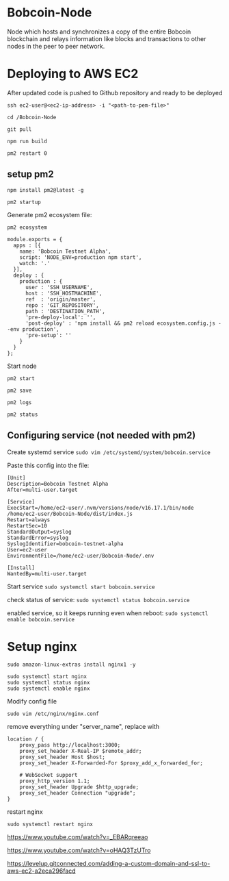 # Bobcoin-Node

Node which hosts and synchronizes a copy of the entire Bobcoin blockchain and relays information like blocks and transactions to other nodes in the peer to peer network.

# Deploying to AWS EC2

After updated code is pushed to Github repository and ready to be deployed

```
ssh ec2-user@<ec2-ip-address> -i "<path-to-pem-file>"

cd /Bobcoin-Node

git pull

npm run build

pm2 restart 0

```

## setup pm2

```
npm install pm2@latest -g

pm2 startup
```

Generate pm2 ecosystem file:

```
pm2 ecosystem
```

```
module.exports = {
  apps : [{
    name: 'Bobcoin Testnet Alpha',
    script: 'NODE_ENV=production npm start',
    watch: '.'
  }],
  deploy : {
    production : {
      user : 'SSH_USERNAME',
      host : 'SSH_HOSTMACHINE',
      ref  : 'origin/master',
      repo : 'GIT_REPOSITORY',
      path : 'DESTINATION_PATH',
      'pre-deploy-local': '',
      'post-deploy' : 'npm install && pm2 reload ecosystem.config.js --env production',
      'pre-setup': ''
    }
  }
};
```

Start node

```
pm2 start

pm2 save

pm2 logs

pm2 status
```

## Configuring service (not needed with pm2)

Create systemd service
`sudo vim /etc/systemd/system/bobcoin.service`

Paste this config into the file:

```
[Unit]
Description=Bobcoin Testnet Alpha
After=multi-user.target

[Service]
ExecStart=/home/ec2-user/.nvm/versions/node/v16.17.1/bin/node /home/ec2-user/Bobcoin-Node/dist/index.js
Restart=always
RestartSec=10
StandardOutput=syslog
StandardError=syslog
SyslogIdentifier=bobcoin-testnet-alpha
User=ec2-user
EnvironmentFile=/home/ec2-user/Bobcoin-Node/.env

[Install]
WantedBy=multi-user.target
```

Start service
`sudo systemctl start bobcoin.service`

check status of service:
`sudo systemctl status bobcoin.service`

enabled service, so it keeps running even when reboot:
`sudo systemctl enable bobcoin.service`

# Setup nginx

```
sudo amazon-linux-extras install nginx1 -y

sudo systemctl start nginx
sudo systemctl status nginx
sudo systemctl enable nginx
```

Modify config file

```
sudo vim /etc/nginx/nginx.conf
```

remove everything under "server_name", replace with

```
location / {
    proxy_pass http://localhost:3000;
    proxy_set_header X-Real-IP $remote_addr;
    proxy_set_header Host $host;
    proxy_set_header X-Forwarded-For $proxy_add_x_forwarded_for;

    # WebSocket support
    proxy_http_version 1.1;
    proxy_set_header Upgrade $http_upgrade;
    proxy_set_header Connection "upgrade";
}
```

restart nginx

```
sudo systemctl restart nginx
```

https://www.youtube.com/watch?v=_EBARqreeao

https://www.youtube.com/watch?v=oHAQ3TzUTro

https://levelup.gitconnected.com/adding-a-custom-domain-and-ssl-to-aws-ec2-a2eca296facd
